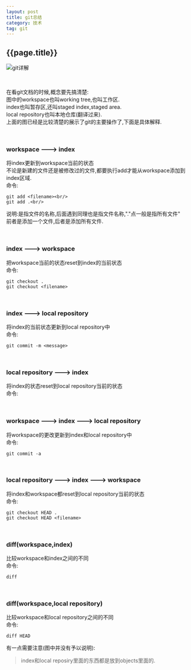 ```yaml
---
layout: post
title: git总结
category: 技术
tag: git
---
```

## {{page.title}}

![git详解](http://i.stack.imgur.com/caci5.png)

<br/>

在看git文档的时候,概念要先搞清楚:<br/>
图中的workspace也叫working tree,也叫工作区.<br/>
index也叫暂存区,还叫staged index,staged area.<br/>
local repository也叫本地仓库(翻译过来).<br/>
上面的图已经是比较清楚的展示了git的主要操作了,下面是具体解释.

<br/>

### workspace ---> index<br/>
将index更新到workspace当前的状态<br/>
不论是新建的文件还是被修改过的文件,都要执行add才能从workspace添加到index区域.<br/>
命令:

~~~
git add <filename><br/>
git add .<br/>
~~~
说明:<filename>是指文件的名称,后面遇到<filename>同理也是指文件名称,"."点一般是指所有文件"<br/>
前者是添加一个文件,后者是添加所有文件.

<br/>

### index ---> workspace<br/>
把workspace当前的状态reset到index的当前状态<br/>
命令:

~~~
git checkout .
git checkout <filename>
~~~

<br/>

### index ---> local repository<br/>
将index的当前状态更新到local repository中<br/>
命令:

~~~
git commit -m <message>
~~~

<br/>

### local repository ---> index<br/>
将index的状态reset到local repository当前的状态<br/>
命令:

<br/>

### workspace ---> index ---> local repository <br/>
将workspace的更改更新到index和local repository中<br/>
命令:

~~~
git commit -a
~~~

<br/>

### local repository ---> index ---> workspace<br/>
将index和workspace都reset到local repository当前的状态<br/>
命令:

~~~
git checkout HEAD .
git checkout HEAD <filename>
~~~

<br/>

### diff(workspace,index)<br/>
比较workspace和index之间的不同<br/>
命令:

~~~
diff
~~~

<br/>

### diff(workspace,local repository)<br/>
比较workspace和local repository之间的不同<br/>
命令:

~~~
diff HEAD
~~~

有一点需要注意(图中并没有予以说明):
> index和local reposiry里面的东西都是放到objects里面的.







